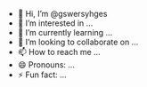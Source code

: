 - 👋 Hi, I’m @gswersyhges
- 👀 I’m interested in ...
- 🌱 I’m currently learning ...
- 💞️ I’m looking to collaborate on ...
- 📫 How to reach me ...
- 😄 Pronouns: ...
- ⚡ Fun fact: ...

<!---
gswersyhges/gswersyhges is a ✨ special ✨ repository because its `README.md` (this file) appears on your GitHub profile.
You can click the Preview link to take a look at your changes.
--->
